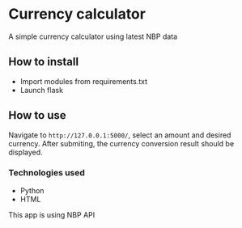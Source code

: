# Currency calculator
A simple currency calculator using latest NBP data

## How to install
- Import modules from requirements.txt
- Launch flask

## How to use
Navigate to `http://127.0.0.1:5000/`, select an amount and desired currency. After submiting, the currency conversion result should be displayed.

### Technologies used
- Python
- HTML

This app is using NBP API
